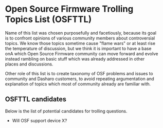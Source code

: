 # Open Source Firmware Trolling Topics List (OSFTTL)

Name of this list was chosen purposefully and facetiously, because its goal is
to confront opinions of various community members about controversial topics.
We know those topics sometime cause "flame wars" or at least rise the
temperature of discussion, but we think it is important to have a base onA
which Open Source Firmware community can move forward and evolve instead
rambling on basic stuff which was already addressed in other places and
discussions.

Other role of this list is to create taxonomy of OSF problems and issues to
community and Dasharo customers, to avoid repeating argumentation and
explanation of topics which most of community already are familiar with.

## OSFTTL candidates

Below is the list of potential candidates for trolling questions.

* Will OSF support device X?
